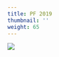 ```yaml
---
title: PF 2019
thumbnail: ''
weight: 65
---
```

![](/images/uploads/vigvam_vanocni_prani_2018_a4-1-.jpg)
